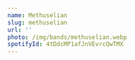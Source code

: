 ```yaml
---
name: Methuselian
slug: methuselian
url: ''
photo: /img/bands/methuselian.webp
spotifyId: 4tDdcMP1afJnVEvrcQwTMX
---
```

